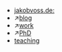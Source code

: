 * [jakobvoss.de:](index.html)
* ↗[blog](http://jakoblog.de/)
* ↗[work](http://www.gbv.de/)
* ↗[PhD](http://aboutdata.org)
* [teaching](teaching.html)
